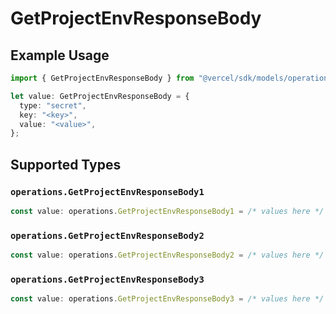 # GetProjectEnvResponseBody

## Example Usage

```typescript
import { GetProjectEnvResponseBody } from "@vercel/sdk/models/operations";

let value: GetProjectEnvResponseBody = {
  type: "secret",
  key: "<key>",
  value: "<value>",
};
```

## Supported Types

### `operations.GetProjectEnvResponseBody1`

```typescript
const value: operations.GetProjectEnvResponseBody1 = /* values here */
```

### `operations.GetProjectEnvResponseBody2`

```typescript
const value: operations.GetProjectEnvResponseBody2 = /* values here */
```

### `operations.GetProjectEnvResponseBody3`

```typescript
const value: operations.GetProjectEnvResponseBody3 = /* values here */
```

